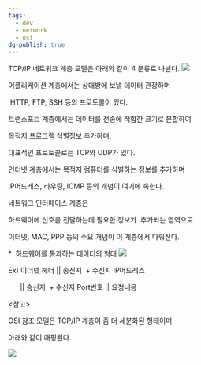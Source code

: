 ```yaml
---
tags:
  - dev
  - network
  - osi
dg-publish: true
---
```

TCP/IP 네트워크 계층 모델은 아래와 같이 4 분류로 나뉜다.
![](Pasted%20image%2020221114204801.png)


어플리케이션 계층에서는 상대방에 보낼 데이터 관장하며

 HTTP, FTP, SSH 등의 프로토콜이 있다.

트랜스포트 계층에서는 데이터를 전송에 적합한 크기로 분할하여

목적지 프로그램 식별정보 추가하며,

대표적인 프로토콜로는 TCP와 UDP가 있다.

인터넷 계층에서는 목적지 컴퓨터를 식별하는 정보를 추가하며

IP어드레스, 라우팅, ICMP 등의 개념이 여기에 속한다.

네트워크 인터페이스 계층은

하드웨어에 신호를 전달하는데 필요한 정보가  추가되는 영역으로

이더넷, MAC, PPP 등의 주요 개념이 이 계층에서 다뤄진다.

*  하드웨어를 통과하는 데이터의 형태
![](Pasted%20image%2020221114204845.png)

Ex) 이더넷 헤더 || 송신지  + 수신지 IP어드레스

      || 송신지  + 수신지 Port번호 || 요청내용

<참고>

OSI 참조 모델은 TCP/IP 계층이 좀 더 세분화된 형태이며

아래와 같이 매핑된다.

![](Pasted%20image%2020221114204904.png)